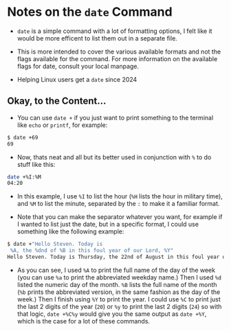 Notes on the `date` Command
===========================

* `date` is a simple command with a lot of formatting options, I felt like it would be more efficent to list them out in a separate file.

* This is more intended to cover the various available formats and not the flags available for the command. For more information on the available flags for date, consult your local manpage.

* Helping Linux users get a `date` since 2024


Okay, to the Content...
-----------------------

* You can use `date +` if you just want to print something to the terminal like `echo` or `printf`, for example:

```bash 
$ date +69
69
```

* Now, thats neat and all but its better used in conjunction with `%` to do stuff like this:

```bash 
date +%I:%M
04:20
```

* In this example, I use `%I` to list the hour (`%H` lists the hour in military time), and `%M` to list the minute, separated by the `:` to make it a familiar format.

* Note that you can make the separator whatever you want, for example if I wanted to list just the date, but in a specific format, I could use something like the following example:

```bash 
$ date +"Hello Steven. Today is
 %A, the %dnd of %B in this foul year of our Lord, %Y"
Hello Steven. Today is Thursday, the 22nd of August in this foul year of our Lord, 2024
```

* As you can see, I used `%A` to print the full name of the day of the week (you can use `%a` to print the abbreviated weekday name.) Then I used `%d` listed the numeric day of the month. `%B` lists the full name of the month (`%b` prints the abbreviated version, in the same fashion as the day of the week.) Then I finish using `%Y` to print the year. I could use `%C` to print just the last 2 digits of the year (`20`) or `%y` to print the last 2 digits (`24`) so with that logic, `date +%C%y` would give you the same output as `date +%Y`, which is the case for a lot of these commands. 

